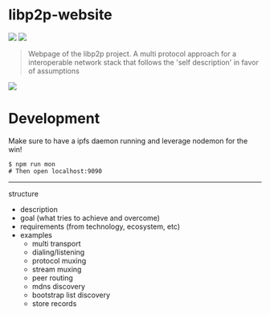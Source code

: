 libp2p-website
==============

[![](https://img.shields.io/badge/made%20by-Protocol%20Labs-blue.svg?style=flat-square)](http://ipn.io) [![](https://img.shields.io/badge/freenode-%23ipfs-blue.svg?style=flat-square)](http://webchat.freenode.net/?channels=%23ipfs)

> Webpage of the libp2p project. A multi protocol approach for a interoperable network stack that follows the 'self description' in favor of assumptions

![](https://raw.githubusercontent.com/diasdavid/specs/libp2p-spec/protocol/network/figs/logo.png)

# Development

Make sure to have a ipfs daemon running and leverage nodemon for the win!

```
$ npm run mon
# Then open localhost:9090
```

-----

structure
- description
- goal (what tries to achieve and overcome)
- requirements (from technology, ecosystem, etc)
- examples
  - multi transport
  - dialing/listening
  - protocol muxing
  - stream muxing
  - peer routing
  - mdns discovery
  - bootstrap list discovery
  - store records


